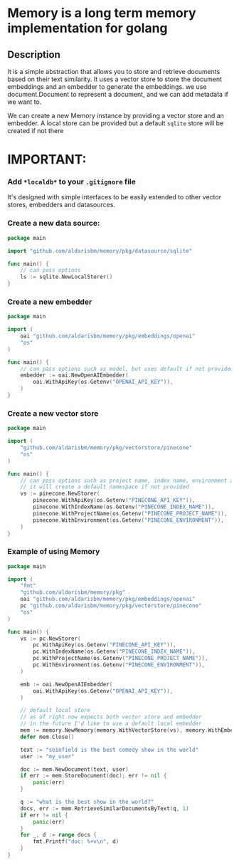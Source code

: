 # Memory is a long term memory implementation for golang

## Description
It is a simple abstraction that allows you to store and retrieve documents based on their text similarity. 
It uses a vector store to store the document embeddings and an embedder to generate the embeddings.
we use document.Document to represent a document, and we can add metadata if we want to.


We can create a new Memory instance by providing a vector store and an embedder. A local store can be 
provided but a default `sqlite` store will be created if not there

# IMPORTANT:
### Add `*localdb*` to your `.gitignore` file 


It's designed with simple interfaces to be easily extended to other vector stores, embedders and datasources.

### Create a new data source:

```go
package main

import "github.com/aldarisbm/memory/pkg/datasource/sqlite"

func main() {
	// can pass options
	ls := sqlite.NewLocalStorer()
}
```

### Create a new embedder

```go
package main

import (
	oai "github.com/aldarisbm/memory/pkg/embeddings/openai"
	"os"
)

func main() {
	// can pass options such as model, but uses default if not provided
	embedder := oai.NewOpenAIEmbedder(
		oai.WithApiKey(os.Getenv("OPENAI_API_KEY")),
	)
}
```

### Create a new vector store

```go
package main

import (
    "github.com/aldarisbm/memory/pkg/vectorstore/pinecone"
    "os"
)

func main() { 
	// can pass options such as project name, index name, environment and api key 
	// it will create a default namespace if not provided
	vs := pinecone.NewStorer(
        pinecone.WithApiKey(os.Getenv("PINECONE_API_KEY")),
        pinecone.WithIndexName(os.Getenv("PINECONE_INDEX_NAME")),
        pinecone.WithProjectName(os.Getenv("PINECONE_PROJECT_NAME")),
        pinecone.WithEnvironment(os.Getenv("PINECONE_ENVIRONMENT")),
    )
}
```


### Example of using Memory

```go
package main

import (
	"fmt"
	"github.com/aldarisbm/memory/pkg"
	oai "github.com/aldarisbm/memory/pkg/embeddings/openai"
	pc "github.com/aldarisbm/memory/pkg/vectorstore/pinecone"
	"os"
)

func main() {
	vs := pc.NewStorer(
		pc.WithApiKey(os.Getenv("PINECONE_API_KEY")),
		pc.WithIndexName(os.Getenv("PINECONE_INDEX_NAME")),
		pc.WithProjectName(os.Getenv("PINECONE_PROJECT_NAME")),
		pc.WithEnvironment(os.Getenv("PINECONE_ENVIRONMENT")),
	)

	emb := oai.NewOpenAIEmbedder(
		oai.WithApiKey(os.Getenv("OPENAI_API_KEY")),
	)

	// default local store
	// as of right now expects both vector store and embedder
	// in the future I'd like to use a default local embedder
	mem := memory.NewMemory(memory.WithVectorStore(vs), memory.WithEmbedder(emb))
	defer mem.Close()

	text := "seinfield is the best comedy show in the world"
	user := "my_user"

	doc := mem.NewDocument(text, user)
	if err := mem.StoreDocument(doc); err != nil {
		panic(err)
	}

	q := "what is the best show in the world?"
	docs, err := mem.RetrieveSimilarDocumentsByText(q, 1)
	if err != nil {
		panic(err)
	}
	for _, d := range docs {
		fmt.Printf("doc: %+v\n", d)
	}
}
```
